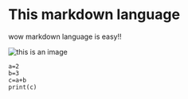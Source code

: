 # This  markdown language

wow markdown language is easy!!

![this is an image](https://octodex.github.com/images/yaktocat.png)
```
a=2
b=3
c=a+b
print(c)
```
